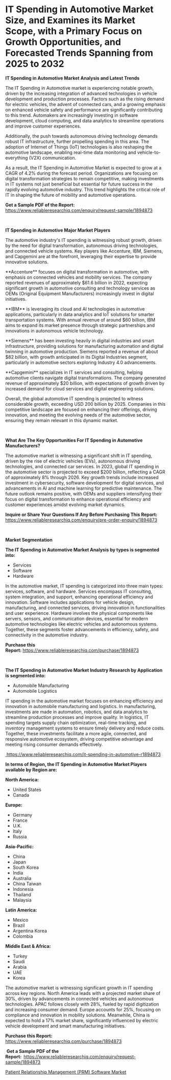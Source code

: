 <p><h1>IT Spending in Automotive Market Size, and Examines its Market Scope, with a Primary Focus on Growth Opportunities, and Forecasted Trends Spanning from 2025 to 2032</h1></p><p><strong>IT Spending in Automotive Market Analysis and Latest Trends</strong></p>
<p><p>The IT Spending in Automotive market is experiencing notable growth, driven by the increasing integration of advanced technologies in vehicle development and production processes. Factors such as the rising demand for electric vehicles, the advent of connected cars, and a growing emphasis on enhanced vehicle safety and performance are significantly contributing to this trend. Automakers are increasingly investing in software development, cloud computing, and data analytics to streamline operations and improve customer experiences.</p><p>Additionally, the push towards autonomous driving technology demands robust IT infrastructure, further propelling spending in this area. The adoption of Internet of Things (IoT) technologies is also reshaping the automotive landscape, enabling real-time data monitoring and vehicle-to-everything (V2X) communication. </p><p>As a result, the IT Spending in Automotive Market is expected to grow at a CAGR of 4.2% during the forecast period. Organizations are focusing on digital transformation strategies to remain competitive, making investments in IT systems not just beneficial but essential for future success in the rapidly evolving automotive industry. This trend highlights the critical role of IT in shaping the future of mobility and automotive operations.</p></p>
<p><strong>Get a Sample PDF of the Report:&nbsp;</strong> <a href="https://www.reliableresearchiq.com/enquiry/request-sample/1894873?utm_campaign=2265&utm_medium=2&utm_source=Github&utm_content=ia&utm_term=28032025&utm_id=it-spending-in-automotive">https://www.reliableresearchiq.com/enquiry/request-sample/1894873</a></p>
<p>&nbsp;</p>
<p><strong>IT Spending in Automotive Major Market Players</strong></p>
<p><p>The automotive industry's IT spending is witnessing robust growth, driven by the need for digital transformation, autonomous driving technologies, and connected vehicle systems. Key players like Accenture, IBM, Siemens, and Capgemini are at the forefront, leveraging their expertise to provide innovative solutions.</p><p>**Accenture** focuses on digital transformation in automotive, with emphasis on connected vehicles and mobility services. The company reported revenues of approximately $61.6 billion in 2022, expecting significant growth in automotive consulting and technology services as OEMs (Original Equipment Manufacturers) increasingly invest in digital initiatives.</p><p>**IBM** is leveraging its cloud and AI technologies in automotive applications, particularly in data analytics and IoT solutions for smarter transportation systems. With annual revenue of around $60 billion, IBM aims to expand its market presence through strategic partnerships and innovations in autonomous vehicle technology.</p><p>**Siemens** has been investing heavily in digital industries and smart infrastructure, providing solutions for manufacturing automation and digital twinning in automotive production. Siemens reported a revenue of about $82 billion, with growth anticipated in its Digital Industries segment, particularly in automotive sectors exploring Industry 4.0 advancements.</p><p>**Capgemini** specializes in IT services and consulting, helping automotive clients navigate digital transformations. The company generated revenue of approximately $20 billion, with expectations of growth driven by increased demand for cloud services and digital engineering solutions.</p><p>Overall, the global automotive IT spending is projected to witness considerable growth, exceeding USD 200 billion by 2025. Companies in this competitive landscape are focused on enhancing their offerings, driving innovation, and meeting the evolving needs of the automotive sector, ensuring they remain relevant in this dynamic market.</p></p>
<p>&nbsp;</p>
<p><strong>What Are The Key Opportunities For IT Spending in Automotive Manufacturers?</strong></p>
<p><p>The automotive market is witnessing a significant shift in IT spending, driven by the rise of electric vehicles (EVs), autonomous driving technologies, and connected car services. In 2023, global IT spending in the automotive sector is projected to exceed $200 billion, reflecting a CAGR of approximately 8% through 2026. Key growth trends include increased investment in cybersecurity, software development for digital services, and advancements in AI and machine learning for predictive maintenance. The future outlook remains positive, with OEMs and suppliers intensifying their focus on digital transformation to enhance operational efficiency and customer experiences amidst evolving market dynamics.</p></p>
<p><strong>Inquire or Share Your Questions If Any Before Purchasing This Report:</strong> <a href="https://www.reliableresearchiq.com/enquiry/pre-order-enquiry/1894873?utm_campaign=2265&utm_medium=2&utm_source=Github&utm_content=ia&utm_term=28032025&utm_id=it-spending-in-automotive">https://www.reliableresearchiq.com/enquiry/pre-order-enquiry/1894873</a></p>
<p>&nbsp;</p>
<p><strong>Market Segmentation</strong></p>
<p><strong>The IT Spending in Automotive Market Analysis by types is segmented into:</strong></p>
<p><ul><li>Services</li><li>Software</li><li>Hardware</li></ul></p>
<p><p>In the automotive market, IT spending is categorized into three main types: services, software, and hardware. Services encompass IT consulting, system integration, and support, enhancing operational efficiency and innovation. Software includes applications for vehicle design, manufacturing, and connected services, driving innovation in functionalities and user experience. Hardware involves the physical components like servers, sensors, and communication devices, essential for modern automotive technologies like electric vehicles and autonomous systems. Together, these segments foster advancements in efficiency, safety, and connectivity in the automotive industry.</p></p>
<p><strong>Purchase this Report:&nbsp;</strong><a href="https://www.reliableresearchiq.com/purchase/1894873?utm_campaign=2265&utm_medium=2&utm_source=Github&utm_content=ia&utm_term=28032025&utm_id=it-spending-in-automotive">https://www.reliableresearchiq.com/purchase/1894873</a></p>
<p>&nbsp;</p>
<p><strong>The IT Spending in Automotive Market Industry Research by Application is segmented into:</strong></p>
<p><ul><li>Automobile Manufacturing</li><li>Automobile Logistics</li></ul></p>
<p><p>IT spending in the automotive market focuses on enhancing efficiency and innovation in automobile manufacturing and logistics. In manufacturing, investments are made in automation, robotics, and data analytics to streamline production processes and improve quality. In logistics, IT spending targets supply chain optimization, real-time tracking, and inventory management systems to ensure timely delivery and reduce costs. Together, these investments facilitate a more agile, connected, and responsive automotive ecosystem, driving competitive advantage and meeting rising consumer demands effectively.</p></p>
<p><a href="https://www.reliableresearchiq.com/it-spending-in-automotive-r1894873?utm_campaign=2265&utm_medium=2&utm_source=Github&utm_content=ia&utm_term=28032025&utm_id=it-spending-in-automotive">&nbsp;https://www.reliableresearchiq.com/it-spending-in-automotive-r1894873</a></p>
<p><strong>In terms of Region, the IT Spending in Automotive Market Players available by Region are:</strong></p>
<p>
    <p> <strong> North America: </strong>
        <ul>
            <li>United States</li>
            <li>Canada</li>
        </ul>
        </p> 
    <p> <strong> Europe: </strong>
        <ul>
            <li>Germany</li>
            <li>France</li>
            <li>U.K.</li>
            <li>Italy</li>
            <li>Russia</li>
        </ul>
        </p> 
    <p> <strong> Asia-Pacific: </strong>
        <ul>
            <li>China</li>
            <li>Japan</li>
            <li>South Korea</li>
            <li>India</li>
            <li>Australia</li>
            <li>China Taiwan</li>
            <li>Indonesia</li>
            <li>Thailand</li>
            <li>Malaysia</li>
        </ul>
        </p> 
    <p> <strong> Latin America: </strong>
        <ul>
            <li>Mexico</li>
            <li>Brazil</li>
            <li>Argentina Korea</li>
            <li>Colombia</li>
        </ul>
        </p> 
    <p> <strong> Middle East & Africa: </strong>
        <ul>
            <li>Turkey</li>
            <li>Saudi</li>
            <li>Arabia</li>
            <li>UAE</li>
            <li>Korea</li>
        </ul>
    </p>
    </p>
<p><p>The automotive market is witnessing significant growth in IT spending across key regions. North America leads with a projected market share of 30%, driven by advancements in connected vehicles and autonomous technologies. APAC follows closely with 28%, fueled by rapid digitization and increasing consumer demand. Europe accounts for 25%, focusing on compliance and innovation in mobility solutions. Meanwhile, China is expected to hold a 17% market share, significantly influenced by electric vehicle development and smart manufacturing initiatives.</p></p>
<p><strong>Purchase this Report: </strong><a href="https://www.reliableresearchiq.com/purchase/1894873?utm_campaign=2265&utm_medium=2&utm_source=Github&utm_content=ia&utm_term=28032025&utm_id=it-spending-in-automotive">https://www.reliableresearchiq.com/purchase/1894873</a></p>
<p>&nbsp;<strong>Get a Sample PDF of the Report:&nbsp;&nbsp;</strong><a href="https://www.reliableresearchiq.com/enquiry/request-sample/1894873?utm_campaign=2265&utm_medium=2&utm_source=Github&utm_content=ia&utm_term=28032025&utm_id=it-spending-in-automotive">https://www.reliableresearchiq.com/enquiry/request-sample/1894873</a></p>
<p><strong></strong></p>
<p><p><a href="https://github.com/rosamariarocque98/Market-Research-Report-List-1/blob/main/patient-relationship-management-prm-software-market.md?utm_campaign=2265&utm_medium=2&utm_source=Github&utm_content=ia&utm_term=28032025&utm_id=it-spending-in-automotive">Patient Relationship Management (PRM) Software Market</a></p></p>
